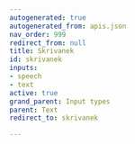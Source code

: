 ```yaml
---
autogenerated: true
autogenerated_from: apis.json
nav_order: 999
redirect_from: null
title: Skrivanek
id: skrivanek
inputs:
- speech
- text
active: true
grand_parent: Input types
parent: Text
redirect_to: skrivanek

---
```


